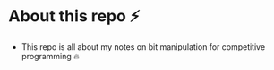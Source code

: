 # About this repo ⚡

- This repo is all about my notes on bit manipulation for competitive programming 🔥